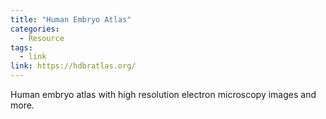 ```yaml
---
title: "Human Embryo Atlas"
categories:
  - Resource
tags:
  - link
link: https://hdbratlas.org/
---
```


Human embryo atlas with high resolution electron microscopy images and more.

